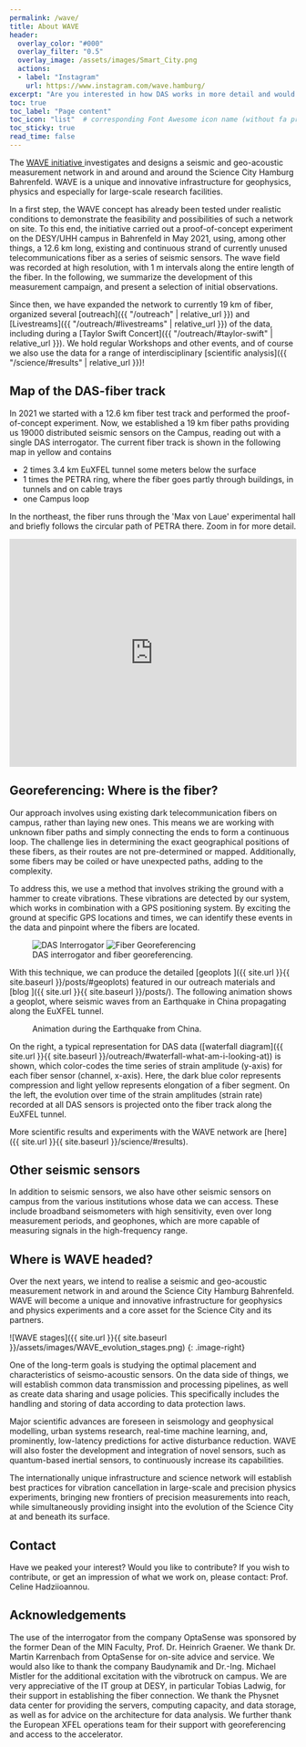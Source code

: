 ```yaml
---
permalink: /wave/
title: About WAVE
header:
  overlay_color: "#000"
  overlay_filter: "0.5"
  overlay_image: /assets/images/Smart_City.png
  actions:
  - label: "Instagram"
    url: https://www.instagram.com/wave.hamburg/
excerpt: "Are you interested in how DAS works in more detail and would like a brief explanation? Then take a look at our Instagram channel, where we publish short videos and other content. "
toc: true
toc_label: "Page content"
toc_icon: "list"  # corresponding Font Awesome icon name (without fa prefix)
toc_sticky: true
read_time: false
---
```


The [WAVE initiative <i class="fa fa-external-link" aria-hidden="true"></i>
](https://indico.desy.de/event/28485/) investigates and designs a seismic and geo-acoustic measurement network in and around and around the Science City Hamburg Bahrenfeld. WAVE is a unique and innovative infrastructure for geophysics, physics and especially for large-scale research facilities.

In a first step, the WAVE concept has already been tested under realistic conditions to demonstrate the feasibility and possibilities of such a network on site. To this end, the initiative carried out a proof-of-concept experiment on the DESY/UHH campus in Bahrenfeld in May 2021, using, among other things, a 12.6 km long, existing and continuous strand of currently unused telecommunications fiber as a series of seismic sensors. The wave field was recorded at high resolution, with 1 m intervals along the entire length of the fiber. In the following, we summarize the development of this measurement campaign, and present a selection of initial observations. 

Since then, we have expanded the network to currently 19 km of fiber, organized several [outreach]({{ "/outreach" | relative_url }}) and [Livestreams]({{ "/outreach/#livestreams" | relative_url }}) of the data, including during a [Taylor Swift Concert]({{ "/outreach/#taylor-swift" | relative_url }}). We hold regular Workshops and other events, and of course we also use the data for a range of interdisciplinary [scientific analysis]({{ "/science/#results" | relative_url }})!

## Map of the DAS-fiber track

In 2021 we started with a 12.6 km fiber test track and performed the proof-of-concept experiment. Now, we established a 19 km fiber paths providing us 19000 distributed seismic sensors on the Campus, reading out with a single DAS interrogator. 
The current fiber track is shown in the following map in yellow and contains
* 2 times 3.4 km EuXFEL tunnel some meters below the surface
* 1 times the PETRA ring, where the fiber goes partly through buildings, in tunnels and on cable trays
* one Campus loop 

In the northeast, the fiber runs through the 'Max von Laue' experimental hall and briefly follows the circular path of PETRA there. Zoom in for more detail.

<iframe width='100%' height='400px' src="https://api.mapbox.com/styles/v1/hadzii/ckzrg6q3r00pe14l9dhyemxx7.html?title=false&access_token=pk.eyJ1IjoiaGFkemlpIiwiYSI6ImNrdmF0cW92dTNibnQyb2xwM2c2Mzd6czgifQ.oLTcVRE0U4q1GuobdEevIQ&zoomwheel=false#10/53.5732/9.9245" title="WAVE-Hamburg" style="border:none;"></iframe>

## Georeferencing: Where is the fiber?

Our approach involves using existing dark telecommunication fibers on campus, rather than laying new ones. This means we are working with unknown fiber paths and simply connecting the ends to form a continuous loop. The challenge lies in determining the exact geographical positions of these fibers, as their routes are not pre-determined or mapped. Additionally, some fibers may be coiled or have unexpected paths, adding to the complexity.

To address this, we use a method that involves striking the ground with a hammer to create vibrations. These vibrations are detected by our system, which works in combination with a GPS positioning system. By exciting the ground at specific GPS locations and times, we can identify these events in the data and pinpoint where the fibers are located. 

<figure class="half">
  <img src="{{ site.url }}{{ site.baseurl }}/assets/images/iDAS.jpg" alt="DAS Interrogator">
  <img src="{{ site.url }}{{ site.baseurl }}/assets/images/georeferencing.jpg" alt="Fiber Georeferencing">
  <figcaption>DAS interrogator and fiber georeferencing.</figcaption>
</figure>

With this technique, we can produce the detailed [geoplots <i class="fa fa-file-text" aria-hidden="true"></i>]({{ site.url }}{{ site.baseurl }}/posts/#geoplots) featured in our outreach materials and [blog <i class="fa fa-file-text" aria-hidden="true"></i>]({{ site.url }}{{ site.baseurl }}/posts/). The following animation shows a geoplot, where seismic waves from an Earthquake in China propagating along the EuXFEL tunnel. 

<figure class="align-center">
  <img src="{{ site.url }}{{ site.baseurl }}/assets/animations/anim_eq_map.mov" alt="">
  <figcaption>Animation during the Earthquake from China.</figcaption>
</figure> 

On the right, a typical representation for DAS data ([waterfall diagram]({{ site.url }}{{ site.baseurl }}/outreach/#waterfall-what-am-i-looking-at)) is shown, which color-codes the time series of strain amplitude (y-axis) for each fiber sensor (channel, x-axis). Here, the dark blue color represents compression and light yellow represents elongation of a fiber segment.
On the left, the evolution over time of the strain amplitudes (strain rate) recorded at all DAS sensors is projected onto the fiber track along the EuXFEL tunnel.

More scientific results and experiments with the WAVE network are [here]({{ site.url }}{{ site.baseurl }}/science/#results). 

## Other seismic sensors

In addition to seismic sensors, we also have other seismic sensors on campus from the various institutions whose data we can access. These include broadband seismometers with high sensitivity, even over long measurement periods, and geophones, which are more capable of measuring signals in the high-frequency range.  

## Where is WAVE headed?

Over the next years, we intend to realise a seismic and geo-acoustic measurement network in and around the Science City Hamburg Bahrenfeld. WAVE will become a unique and innovative infrastructure for geophysics and physics experiments and a core asset for the Science City and its partners.

![WAVE stages]({{ site.url }}{{ site.baseurl }}/assets/images/WAVE_evolution_stages.png)
{: .image-right}

One of the long-term goals is studying the optimal placement and characteristics of seismo-acoustic sensors. On the data side of things, we will establish common data transmission and processing pipelines, as well as create data sharing and usage policies. This specifically includes the handling and storing of data according to data protection laws.

Major scientific advances are foreseen in seismology and geophysical modelling, urban systems research, real-time machine learning, and, prominently, low-latency predictions for active disturbance reduction. WAVE will also foster the development and integration of novel sensors, such as quantum-based inertial sensors, to continuously increase its capabilities.

The internationally unique infrastructure and science network will establish best practices for vibration cancellation in large-scale and precision physics experiments, bringing new frontiers of precision measurements into reach, while simultaneously providing insight into the evolution of the Science City at and beneath its surface.

## Contact

Have we peaked your interest? Would you like to contribute? If you wish to contribute, or get an impression of what we work on, please contact: Prof. Celine Hadziioannou.

## Acknowledgements

The use of the interrogator from the company OptaSense was sponsored by the former Dean of the MIN Faculty, Prof. Dr. Heinrich Graener. We thank Dr. Martin Karrenbach from OptaSense for on-site advice and service.
We would also like to thank the company Baudynamik and Dr.-Ing. Michael Mistler for the additional excitation with the vibrotruck on campus.
We are very appreciative of the IT group at DESY, in particular Tobias Ladwig, for their support in establishing the fiber connection. We thank the Physnet data center for providing the servers, computing capacity, and data storage, as well as for advice on the architecture for data analysis. We further thank the European XFEL operations team for their support with georeferencing and access to the accelerator.
